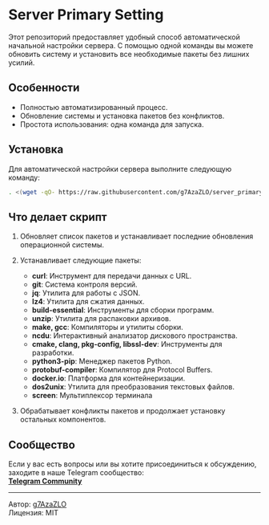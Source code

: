 # Server Primary Setting

Этот репозиторий предоставляет удобный способ автоматической начальной настройки сервера. С помощью одной команды вы можете обновить систему и установить все необходимые пакеты без лишних усилий.

## Особенности

- Полностью автоматизированный процесс.
- Обновление системы и установка пакетов без конфликтов.
- Простота использования: одна команда для запуска.

## Установка

Для автоматической настройки сервера выполните следующую команду:

```bash
. <(wget -qO- https://raw.githubusercontent.com/g7AzaZLO/server_primary_setting/refs/heads/main/server_primary_setting)
```

## Что делает скрипт

1. Обновляет список пакетов и устанавливает последние обновления операционной системы.
2. Устанавливает следующие пакеты:
   - **curl**: Инструмент для передачи данных с URL.
   - **git**: Система контроля версий.
   - **jq**: Утилита для работы с JSON.
   - **lz4**: Утилита для сжатия данных.
   - **build-essential**: Инструменты для сборки программ.
   - **unzip**: Утилита для распаковки архивов.
   - **make, gcc**: Компиляторы и утилиты сборки.
   - **ncdu**: Интерактивный анализатор дискового пространства.
   - **cmake, clang, pkg-config, libssl-dev**: Инструменты для разработки.
   - **python3-pip**: Менеджер пакетов Python.
   - **protobuf-compiler**: Компилятор для Protocol Buffers.
   - **docker.io**: Платформа для контейнеризации.
   - **dos2unix**: Утилита для преобразования текстовых файлов.
   - **screen**: Мультиплексор терминала

3. Обрабатывает конфликты пакетов и продолжает установку остальных компонентов.

## Сообщество

Если у вас есть вопросы или вы хотите присоединиться к обсуждению, заходите в наше Telegram сообщество:  
[**Telegram Community**](https://t.me/g7team_ru)

---

Автор: [g7AzaZLO](https://github.com/g7AzaZLO)  
Лицензия: MIT
```
